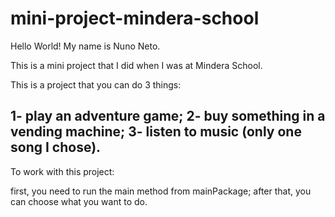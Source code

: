 # mini-project-mindera-school

Hello World! My name is Nuno Neto.

This is a mini project that I did when I was at Mindera School.

This is a project that you can do 3 things: 

1- play an adventure game;
2- buy something in a vending machine;
3- listen to music (only one song I chose).
-------------------------------------------------------

To work with this project:

first, you need to run the main method from mainPackage;
after that, you can choose what you want to do.
